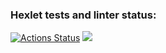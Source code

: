 ### Hexlet tests and linter status:
[![Actions Status](https://github.com/MihailShibaev/frontend-project-44/workflows/hexlet-check/badge.svg)](https://github.com/MihailShibaev/frontend-project-44/actions)
<a href="https://codeclimate.com/github/MihailShibaev/frontend-project-44/maintainability"><img src="https://api.codeclimate.com/v1/badges/aa40e7ffe4e7cc581148/maintainability" /></a>